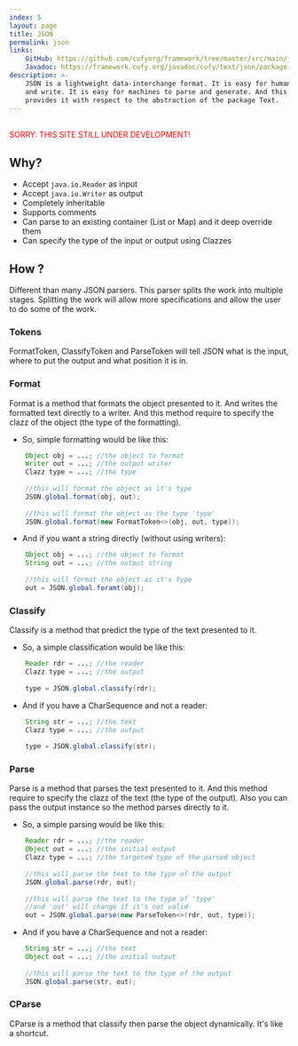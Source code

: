 ```yaml
---
index: 5
layout: page
title: JSON
permalink: json
links:
    GitHub: https://github.com/cufyorg/framework/tree/master/src/main/java/cufy/text/json
    Javadoc: https://framework.cufy.org/javadoc/cufy/text/json/package-summary.html
description: >-
    JSON is a lightweight data-interchange format. It is easy for humans to read 
    and write. It is easy for machines to parse and generate. And this package
    provides it with respect to the abstraction of the package Text.
---
```


<br><font color="red">SORRY: THIS SITE STILL UNDER DEVELOPMENT!</font>

## Why?
- Accept `java.io.Reader` as input
- Accept `java.io.Writer` as output
- Completely inheritable
- Supports comments
- Can parse to an existing container (List or Map) and it deep override them
- Can specify the type of the input or output using Clazzes

## How ?
Different than many JSON parsers. This parser splits the work into multiple stages.
Splitting the work will allow more specifications and allow the user to do some of
the work.

### Tokens
FormatToken, ClassifyToken and ParseToken will tell JSON what is the input, 
where to put the output and what position it is in.

### Format
Format is a method that formats the object presented to it. And writes the
formatted text directly to a writer. And this method require to specify the
clazz of the object (the type of the formatting).

- So, simple formatting would be like this:

```java 
    Object obj = ...; //the object to format
    Writer out = ...; //the output writer
    Clazz type = ...; //the type
    
    //this will format the object as it's type
    JSON.global.format(obj, out);
    
    //this will format the object as the type 'type'
    JSON.global.format(new FormatToken<>(obj, out, type));
```

- And if you want a string directly (without using writers):

```java 
    Object obj = ...; //the object to format
    String out = ...; //the output string
    
    //this will format the object as it's type
    out = JSON.global.foramt(obj);
```

### Classify
Classify is a method that predict the type of the text presented to it.

- So, a simple classification would be like this:

```java 
    Reader rdr = ...; //the reader
    Clazz type = ...; //the output
    
    type = JSON.global.classify(rdr);
```

- And if you have a CharSequence and not a reader:

```java 
    String str = ...; //the text
    Clazz type = ...; //the output
    
    type = JSON.global.classify(str);
```

### Parse
Parse is a method that parses the text presented to it. And this method require 
to specify the clazz of the text (the type of the output). Also you can pass the 
output instance so the method parses directly to it.

- So, a simple parsing would be like this:

```java 
    Reader rdr = ...; //the reader
    Object out = ...; //the initial output
    Clazz type = ...; //the targeted type of the parsed object
    
    //this will parse the text to the type of the output
    JSON.global.parse(rdr, out);
    
    //this will parse the text to the type of 'type'
    //and 'out' will change if it's not valid
    out = JSON.global.parse(new ParseToken<>(rdr, out, type));
```

- And if you have a CharSequence and not a reader:

```java 
    String str = ...; //the text
    Object out = ...; //the initial output
    
    //this will parse the text to the type of the output
    JSON.global.parse(str, out);
```

### CParse
CParse is a method that classify then parse the object dynamically.
It's like a shortcut.
